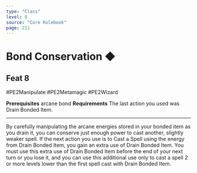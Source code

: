 ```yaml
---
type: "Class"
level: 8
source: "Core Rulebook"
page: 211
---
```

# Bond Conservation ◆
## Feat 8
#PE2Manipulate #PE2Metamagic #PE2Wizard

**Prerequisites** arcane bond
**Requirements** The last action you used was Drain Bonded Item.

---
By carefully manipulating the arcane energies stored in your bonded item as you drain it, you can conserve just enough power to cast another, slightly weaker spell. If the next action you use is to Cast a Spell using the energy from Drain Bonded Item, you gain an extra use of Drain Bonded Item. You must use this extra use of Drain Bonded Item before the end of your next turn or you lose it, and you can use this additional use only to cast a spell 2 or more levels lower than the first spell cast with Drain Bonded Item.